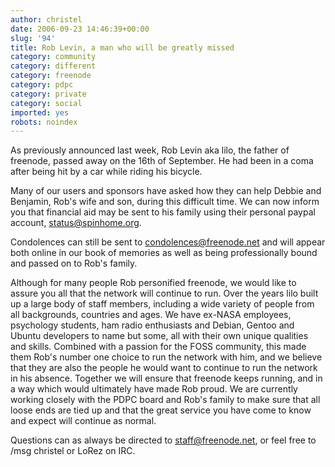 ```yaml
---
author: christel
date: 2006-09-23 14:46:39+00:00
slug: '94'
title: Rob Levin, a man who will be greatly missed
category: community
category: different
category: freenode
category: pdpc
category: private
category: social
imported: yes
robots: noindex
---
```

As previously announced last week, Rob Levin aka lilo, the father of freenode, passed away on the 16th of September. He had been in a coma after being hit by a car while riding his bicycle.

Many of our users and sponsors have asked how they can help Debbie and Benjamin, Rob's wife and son, during this difficult time. We can now inform you that financial aid may be sent to his family using their personal paypal account, status@spinhome.org.

Condolences can still be sent to condolences@freenode.net and will appear both online in our book of memories as well as being professionally bound and passed on to Rob's family.

Although for many people Rob personified freenode, we would like to assure you all that the network will continue to run. Over the years lilo built up a large body of staff members, including a wide variety of people from all backgrounds, countries and ages. We have ex-NASA employees, psychology students, ham radio enthusiasts and Debian, Gentoo and Ubuntu developers to name but some, all with their own unique qualities and skills. Combined with a passion for the FOSS community, this made them Rob's number one choice to run the network with him, and we believe that they are also the people he would want to continue  to run the network in his absence. Together we will ensure that freenode keeps running, and in a way which would ultimately have made Rob proud. We are currently working closely with the PDPC board and Rob's family to make sure that all loose ends are tied up and that the great service you have come to know and expect will continue as normal.

Questions can as always be directed to staff@freenode.net, or feel free to /msg christel or LoRez on IRC.
